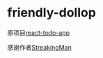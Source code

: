 # friendly-dollop

原项目[react-todo-app](https://github.com/StreakingMan/react-todo-app)

感谢作者[StreakingMan](https://github.com/StreakingMan)
